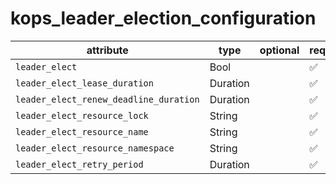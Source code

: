 # kops_leader_election_configuration

| attribute | type | optional | required | computed |
| --- | --- | --- | --- | --- |
| `leader_elect` | Bool |  | :white_check_mark: |  |
| `leader_elect_lease_duration` | Duration |  | :white_check_mark: |  |
| `leader_elect_renew_deadline_duration` | Duration |  | :white_check_mark: |  |
| `leader_elect_resource_lock` | String |  | :white_check_mark: |  |
| `leader_elect_resource_name` | String |  | :white_check_mark: |  |
| `leader_elect_resource_namespace` | String |  | :white_check_mark: |  |
| `leader_elect_retry_period` | Duration |  | :white_check_mark: |  |
